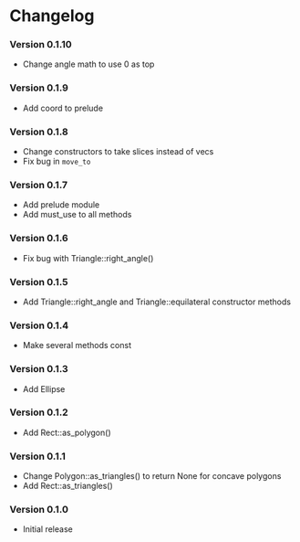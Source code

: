 # Changelog

### Version 0.1.10
- Change angle math to use 0 as top

### Version 0.1.9
- Add coord to prelude

### Version 0.1.8
- Change constructors to take slices instead of vecs
- Fix bug in `move_to`

### Version 0.1.7
- Add prelude module
- Add must_use to all methods

### Version 0.1.6
- Fix bug with Triangle::right_angle() 

### Version 0.1.5
- Add Triangle::right_angle and Triangle::equilateral constructor methods

### Version 0.1.4
- Make several methods const

### Version 0.1.3
- Add Ellipse

### Version 0.1.2
- Add Rect::as_polygon()

### Version 0.1.1
- Change Polygon::as_triangles() to return None for concave polygons
- Add Rect::as_triangles()

### Version 0.1.0
- Initial release